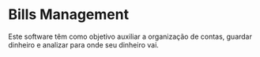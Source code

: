 # Bills Management

Este software têm como objetivo auxiliar a organização de contas, guardar dinheiro e analizar para onde seu dinheiro vai.
